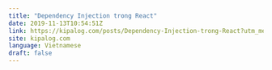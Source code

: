 ```yaml
---
title: "Dependency Injection trong React"
date: 2019-11-13T10:54:51Z
link: https://kipalog.com/posts/Dependency-Injection-trong-React?utm_medium=RSS&utm_source=news.12bit.vn
site: kipalog.com
language: Vietnamese
draft: false
---
```

